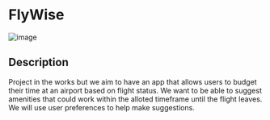 # FlyWise  
![image](https://github.com/tonyy007/FlyWise/assets/50556324/4d619ace-b659-4395-baaa-5cca29c41ddd)  

## Description  
Project in the works but we aim to have an app that allows users to budget their time at an airport based on flight status. We want to be able to suggest amenities that could work within the alloted timeframe until the flight leaves. We will use user preferences to help make suggestions. 
